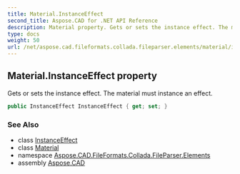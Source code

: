 ```yaml
---
title: Material.InstanceEffect
second_title: Aspose.CAD for .NET API Reference
description: Material property. Gets or sets the instance effect. The material must instance an effect
type: docs
weight: 50
url: /net/aspose.cad.fileformats.collada.fileparser.elements/material/instanceeffect/
---
```

## Material.InstanceEffect property

Gets or sets the instance effect. The material must instance an effect.

```csharp
public InstanceEffect InstanceEffect { get; set; }
```

### See Also

* class [InstanceEffect](../../instanceeffect/)
* class [Material](../)
* namespace [Aspose.CAD.FileFormats.Collada.FileParser.Elements](../../material/)
* assembly [Aspose.CAD](../../../)


